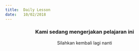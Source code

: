 ```yaml
---
title:  Daily Lesson
date:   10/02/2018
---
```


### <center>Kami sedang mengerjakan pelajaran ini</center>
<center>Silahkan kembali lagi nanti</center>